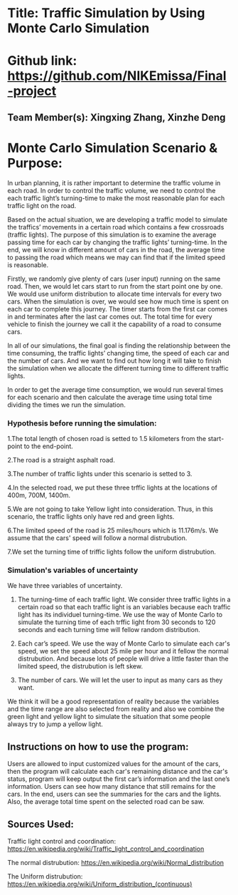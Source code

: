 # Title: Traffic Simulation by Using Monte Carlo Simulation

# Github link: https://github.com/NIKEmissa/Final-project

## Team Member(s): Xingxing Zhang, Xinzhe Deng

# Monte Carlo Simulation Scenario & Purpose:
  In urban planning, it is rather important to determine the traffic volume in each road. In order to control the traffic volume, we need to control the each traffic light’s turning-time to make the most reasonable plan for each traffic light on the road.
  
  Based on the actual situation, we are developing a traffic model to simulate the traffics’ movements in a certain road which contains a few crossroads (traffic lights).  The purpose of this simulation is to examine the average passing time for each car by changing the traffic lights’ turning-time. In the end, we will know in different amount of cars in the road, the average time to passing the road which means we may can find that if the limited speed is reasonable.
  
  Firstly, we randomly give plenty of cars (user input) running on the same road. Then, we would let cars start to run from the start point one by one. We would use uniform distribution to allocate time intervals for every two cars. When the simulation is over, we would see how much time is spent on each car to complete this journey. The timer starts from the first car comes in and terminates after the last car comes out. The total time for every vehicle to finish the journey we call it the capability of a road to consume cars.

  In all of our simulations, the final goal is finding the relationship between the time consuming, the traffic lights’ changing time, the speed of each car and the number of cars. And we want to find out how long it will take to finish the simulation when we allocate the different turning time to different traffic lights.
  
  In order to get the average time consumption, we would run several times for each scenario and then calculate the average time using total time dividing the times we run the simulation.

### Hypothesis before running the simulation:
1.The total length of chosen road is setted to 1.5 kilometers from the start-point to the end-point. 

2.The road is a straight asphalt road.

3.The number of traffic lights under this scenario is setted to 3.

4.In the selected road, we put these three trffic lights at the locations of 400m, 700M, 1400m.

5.We are not going to take Yellow light into consideration. Thus, in this scenario, the traffic lights only have red and green lights.

6.The limited speed of the road is 25 miles/hours which is 11.176m/s. We assume that the cars' speed will follow a normal distrubution.

7.We set the turning time of triffic lights follow the uniform distrubution.

### Simulation's variables of uncertainty
  We have three variables of uncertainty.
  1. The turning-time of each traffic light.
  We consider three traffic lights in a certain road so that each traffic light is an variables because each traffic light has its individuel turning-time. We use the way of Monte Carlo to simulate the turning time of each trffic light from 30 seconds to 120 seconds and each turning time will fellow random distribution.
  
 2. Each car’s speed.
  We use the way of Monte Carlo to simulate each car's speed, we set the speed about 25 mile per hour and it fellow the normal distrubution. And because lots of people will drive a little faster than the limited speed, the distrubution is left skew.
  
  3. The number of cars.
  We will let the user to input as many cars as they want.
  
  We think it will be a good representation of reality because the variables and the time range are also selected from reality and also we combine the green light and yellow light to simulate the situation that some people always try to jump a yellow light.

## Instructions on how to use the program:
  Users are allowed to input customized values for the amount of the cars, then the program will calculate each car's remaining distance and the car's status, program will keep output the first car’s information and the last one’s information. Users can see how many distance that still remains for the cars. In the end, users can see the summaries for the cars and the lights. Also, the average total time spent on the selected road can be saw.

## Sources Used:
Traffic light control and coordination: https://en.wikipedia.org/wiki/Traffic_light_control_and_coordination

The normal distrubution: https://en.wikipedia.org/wiki/Normal_distribution

The Uniform distrubution: https://en.wikipedia.org/wiki/Uniform_distribution_(continuous)
